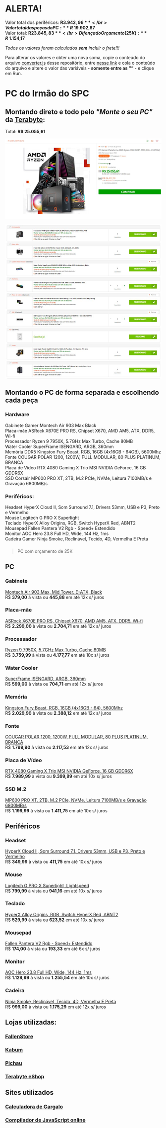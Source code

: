 # **ALERTA!**
Valor total dos periféricos: **R$ 3.942,96** </br>
Valor total das peças do PC: **R$ 19.902,87** </br>
Valor total: **R$ 23.845,83** </br>
Difença do Orçamento (25K): **R$ 1.154,17** </br>

*Todos os valores foram calculados **sem** incluir o frete!!!*

Para alterar os valores e obter uma nova soma, copie o conteúdo do arquivo [converter.js](https://github.com/Sphynx31/pc_hercules/blob/main/converter.js) desse repositório, entre [nesse link](https://www.programiz.com/javascript/online-compiler/) e cola o conteúdo do arquivo e altere o valor das variáveis - **somente entre as *""*** - e clique em Run.

# PC do Irmão do SPC

## Montando direto e todo pelo *"Monte o seu PC"* da [Terabyte](https://www.terabyteshop.com.br):
Total: **R$ 25.055,61** </br>

<p align="center">
  <img
    src="https://github.com/Sphynx31/pc_hercules/blob/main/valor_pc_terabye.jpg"
    alt="Preço do PC da Tera"
  />
</p>

<p align="center">
  <img
    src="https://github.com/Sphynx31/pc_hercules/blob/main/pc_terabyte.jpg"
    alt="Peças do PC da Tera"
  />
</p>

## Montando o PC de forma separada e escolhendo cada peça

### Hardware
Gabinete Gamer Montech Air 903 Max Black </br>
Placa-mãe ASRock X670E PRO RS, Chipset X670, AMD AM5, ATX, DDR5, Wi-fi </br>
Processador Ryzen 9 7950X, 5.7GHz Max Turbo, Cache 80MB </br>
Water Cooler SuperFrame ISENGARD, ARGB, 360mm </br>
Memória DDR5 Kingston Fury Beast, RGB, 16GB (4x16GB - 64GB), 5600Mhz </br>
Fonte COUGAR POLAR 1200, 1200W, FULL MODULAR, 80 PLUS PLATINUM, BRANCA </br>
Placa de Vídeo RTX 4080 Gaming X Trio MSI NVIDIA GeForce, 16 GB GDDR6X </br>
SSD Corsair MP600 PRO XT, 2TB, M.2 PCIe, NVMe, Leitura 7100MB/s e Gravação 6800MB/s </br>

### Periféricos:
Headset HyperX Cloud II, Som Surround 7.1, Drivers 53mm, USB e P3, Preto e Vermelho </br>
Mouse Logitech G PRO X Superlight </br>
Teclado HyperX Alloy Origins, RGB, Switch HyperX Red, ABNT2 </br>
Mousepad Fallen Pantera V2 Rgb - Speed+ Estendido </br>
Monitor AOC Hero 23.8 Full HD, Wide, 144 Hz, 1ms </br>
Cadeira Gamer Ninja Smoke, Reclinável, Tecido, 4D, Vermelha E Preta </br>

###
> PC com orçamento de 25K

## PC

### Gabinete
[Montech Air 903 Max, Mid Tower, E-ATX, Black](https://www.terabyteshop.com.br/produto/25220/gabinete-gamer-montech-air-903-max-mid-tower-e-atx-black-sem-fonte-com-4-fans) </br>
R$ **379,00** à vista ou **445,88** em até 12x s/ juros

### Placa-mãe
[ASRock X670E PRO RS, Chipset X670, AMD AM5, ATX, DDR5, Wi-fi](https://www.terabyteshop.com.br/produto/22346/placa-mae-asrock-x670e-pro-rs-chipset-x670-amd-am5-atx-ddr5) </br>
R$ **2.299,00** à vista ou **2.704,71** em até  12x s/ juros

### Processador
[Ryzen 9 7950X, 5.7GHz Max Turbo, Cache 80MB](https://www.kabum.com.br/produto/378411/processador-amd-ryzen-9-7950x-5-7ghz-max-turbo-cache-80mb-am5-16-nucleos-video-integrado-100-100000514wof) </br>
R$ **3.759,99** à vista ou **4.177,77** em até  10x s/ juros

### Water Cooler
[SuperFrame ISENGARD, ARGB, 360mm](https://www.terabyteshop.com.br/produto/21866/water-cooler-superframe-isengard-argb-360mm-intel-amd-controladora-black-sf-w360) </br>
R$ **599,00** à vista ou **704,71** em até  12x s/ juros

### Memória
[Kingston Fury Beast, RGB, 16GB (4x16GB - 64), 5600Mhz](https://www.terabyteshop.com.br/produto/23976/memoria-ddr5-kingston-fury-beast-rgb-16gb-5600mhz-black-kf556c40bba-16) </br>
R$ **2.029,90** à vista ou **2.388,12** em até  12x s/ juros

### Fonte
[COUGAR POLAR 1200, 1200W, FULL MODULAR, 80 PLUS PLATINUM, BRANCA](https://www.pichau.com.br/fonte-cougar-polar-1200-1200w-full-modular-80-plus-platinum-branca-cgr-pr-120) </br>
R$ **1.799,90** à vista ou **2.117,53** em até 12x s/ juros

### Placa de Vídeo
[RTX 4080 Gaming X Trio MSI NVIDIA GeForce, 16 GB GDDR6X](https://www.kabum.com.br/produto/397581/placa-de-video-rtx-4080-gaming-x-trio-msi-nvidia-geforce-16-gb-gddr6x-dlss-ray-tracing-geforce-rtx-4080-16gb-gaming-x-trio) </br>
R$ **7.989,99** à vista ou **9.399,99** em até  10x s/ juros

### SSD M.2
[MP600 PRO XT, 2TB, M.2 PCIe, NVMe, Leitura 7100MB/s e Gravação 6800MB/s](https://www.kabum.com.br/produto/232238/ssd-corsair-force-mp600-pro-xt-2tb-m-2-pcie-nvme-leitura-7100mb-s-e-gravacao-6800mb-s-cssd-f2000gbmp600pxt) </br>
R$ **1.199,99** à vista ou **1.411,75** em até  10x s/ juros

## Periféricos

### Headset
[HyperX Cloud II, Som Surround 7.1, Drivers 53mm, USB e P3, Preto e Vermelho](https://www.kabum.com.br/produto/63197/headset-gamer-hyperx-cloud-ii-som-surround-7-1-drivers-53mm-usb-e-p3-preto-e-vermelho-4p5m0aa) </br>
R$ **349,99** à vista ou **411,75** em até 10x s/ juros

### Mouse
[Logitech G PRO X Superlight, Lightspeed](https://www.kabum.com.br/produto/149989/mouse-sem-fio-gamer-logitech-g-pro-x-superlight-lightspeed-25000-dpi-5-botoes-preto-910-005879) </br>
R$ **799,99** à vista ou **941,16** em até 10x s/ juros

### Teclado
[HyperX Alloy Origins, RGB, Switch HyperX Red, ABNT2](https://www.kabum.com.br/produto/102433/teclado-mecanico-gamer-hyperx-alloy-origins-rgb-switch-hyperx-red-abnt2-4p4f6a2-ac4) </br>
R$ **529,99** à vista ou **623,52** em até 10x s/ juros

### Mousepad
[Fallen Pantera V2 Rgb - Speed+ Estendido](https://www.fallenstore.com.br/produto/620-mousepad-gamer-fallen-pantera-v2-rgb-speed-estendido) </br>
R$ **174,00** à vista ou **193,33** em até 6x s/ juros

### Monitor
[AOC Hero 23.8 Full HD, Wide, 144 Hz, 1ms](https://www.kabum.com.br/produto/111160/monitor-gamer-aoc-hero-23-8-full-hd-wide-144-hz-1ms-freesync-hdmi-e-displayport-ips-ajuste-de-altura-24g2-bk) </br>
R$ **1.129,99** à vista ou **1.255,54** em até 10x s/ juros

### Cadeira
[Ninja Smoke, Reclinável, Tecido, 4D, Vermelha E Preta](https://www.terabyteshop.com.br/produto/24736/cadeira-gamer-ninja-smoke-reclinavel-tecido-4d-vermelha-e-preta) </br>
R$ **999,00** à vista ou **1.175,29** em até 12x s/ juros

## Lojas utilizadas:

### [FallenStore](https://www.fallenstore.com.br/)

### [Kabum](https://www.kabum.com.br/)

### [Pichau](https://www.pichau.com.br/)

### [Terabyte eShop](https://www.terabyteshop.com.br/)

## Sites utilizados

### [Calculadora de Gargalo](https://pc-builds.com/bottleneck-calculator/)

### [Compilador de JavaScript online](https://www.programiz.com/javascript/online-compiler/)
